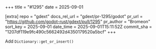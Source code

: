 +++
title = "#1295"
date = 2025-09-01

[extra]
repo = "gdext"
docs_rel_url = "gdext/pr-1295/godot"
pr_url = "https://github.com/godot-rust/gdext/pull/1295"
pr_author = "Bromeon"
sort_key = 2025-09-01
date_time = 2025-09-01T15:11:52Z
commit_sha = "1207df119e9fc490c5662492d4350179520a5bcf"
+++

Add `Dictionary::get_or_insert()`
